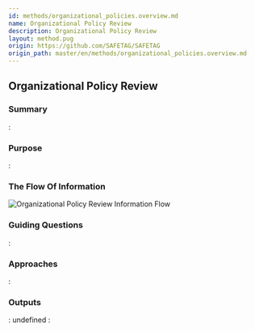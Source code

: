 ```yaml
---
id: methods/organizational_policies.overview.md
name: Organizational Policy Review
description: Organizational Policy Review
layout: method.pug
origin: https://github.com/SAFETAG/SAFETAG
origin_path: master/en/methods/organizational_policies.overview.md
---
```


## Organizational Policy Review

### Summary
:[](../methods/organizational_device_assessment/summary.md)
### Purpose
:[](../methods/organizational_device_assessment/purpose.md)
### The Flow Of Information
![Organizational Policy Review Information Flow](images/info_flows/organizational_policies.svg)

### Guiding Questions
:[](../methods/organizational_device_assessment/guiding_questions.md)
### Approaches
:[](../methods/organizational_device_assessment/approaches.md)
### Outputs
:[](../methods/organizational_device_assessment/output.md)
undefined
:[](../references/footnotes.md)
